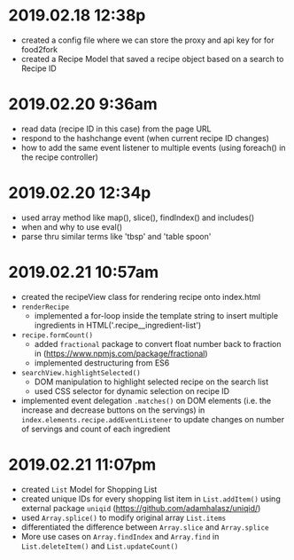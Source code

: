 # 2019.02.18 12:38p
- created a config file where we can store the proxy and api key for for food2fork
- created a Recipe Model that saved a recipe object based on a search to Recipe ID


# 2019.02.20 9:36am
- read data (recipe ID in this case) from the page URL
- respond to the hashchange event (when current recipe ID changes)
- how to add the same event listener to multiple events (using foreach() in the recipe controller)


# 2019.02.20 12:34p
- used array method like map(), slice(), findIndex() and includes()
- when and why to use eval()
- parse thru similar terms like 'tbsp' and 'table spoon' 


# 2019.02.21 10:57am 
- created the recipeView class for rendering recipe onto index.html
- `renderRecipe`
    -  implemented a for-loop inside the template string to insert multiple ingredients in HTML('.recipe__ingredient-list')
- `recipe.formCount()`
    - added `fractional` package to convert float number back to fraction in 
    (https://www.npmjs.com/package/fractional)
    - implemented destructuring from ES6 
- `searchView.highlightSelected()`
    - DOM manipulation to highlight selected recipe on the search list
    - used CSS selector for dynamic selection on recipe ID
- implemented event delegation `.matches()` on DOM elements (i.e. the increase and decrease buttons on the servings) in `index.elements.recipe.addEventListener` to update changes on number of servings and count of each ingredient

# 2019.02.21 11:07pm
- created `List` Model for Shopping List 
- created unique IDs for every shopping list item in `List.addItem()` using external package `uniqid` (https://github.com/adamhalasz/uniqid/)
- used `Array.splice()` to modify original array `List.items`
- differentiated the difference between `Array.slice` and `Array.splice`
- More use cases on `Array.findIndex` and `Array.find` in `List.deleteItem()` and `List.updateCount()`
